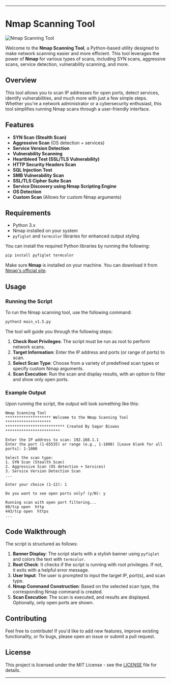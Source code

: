 
---

# Nmap Scanning Tool

![Nmap Scanning Tool](https://scontent.fdac178-1.fna.fbcdn.net/v/t39.30808-6/473616919_122135860610552158_1446580336718997957_n.jpg?stp=dst-jpg_p526x296_tt6&_nc_cat=102&ccb=1-7&_nc_sid=127cfc&_nc_ohc=_kMOUM0UxQcQ7kNvgG9qOfr&_nc_zt=23&_nc_ht=scontent.fdac178-1.fna&_nc_gid=Am6BEfQr2ED0cw5RyFTCnDW&oh=00_AYCRHus3KlmsSE06pZg-rkNXC18aQVi4m_LqKqfzUwSopg&oe=678DFBB1)

Welcome to the **Nmap Scanning Tool**, a Python-based utility designed to make network scanning easier and more efficient. This tool leverages the power of **Nmap** for various types of scans, including SYN scans, aggressive scans, service detection, vulnerability scanning, and more.

## Overview

This tool allows you to scan IP addresses for open ports, detect services, identify vulnerabilities, and much more with just a few simple steps. Whether you're a network administrator or a cybersecurity enthusiast, this tool simplifies running Nmap scans through a user-friendly interface.

## Features

- **SYN Scan (Stealth Scan)**
- **Aggressive Scan** (OS detection + services)
- **Service Version Detection**
- **Vulnerability Scanning**
- **Heartbleed Test (SSL/TLS Vulnerability)**
- **HTTP Security Headers Scan**
- **SQL Injection Test**
- **SMB Vulnerability Scan**
- **SSL/TLS Cipher Suite Scan**
- **Service Discovery using Nmap Scripting Engine**
- **OS Detection**
- **Custom Scan** (Allows for custom Nmap arguments)

## Requirements

- Python 3.x
- Nmap installed on your system
- `pyfiglet` and `termcolor` libraries for enhanced output styling

You can install the required Python libraries by running the following:

```bash
pip install pyfiglet termcolor
```

Make sure **Nmap** is installed on your machine. You can download it from [Nmap's official site](https://nmap.org/).

## Usage

### Running the Script

To run the Nmap scanning tool, use the following command:

```bash
python3 main_v1.5.py
```

The tool will guide you through the following steps:

1. **Check Root Privileges**: The script must be run as root to perform network scans.
2. **Target Information**: Enter the IP address and ports (or range of ports) to scan.
3. **Select Scan Type**: Choose from a variety of predefined scan types or specify custom Nmap arguments.
4. **Scan Execution**: Run the scan and display results, with an option to filter and show only open ports.

### Example Output

Upon running the script, the output will look something like this:

```
Nmap Scanning Tool
******************** Welcome to the Nmap Scanning Tool ********************
************************** Created By Sagar Biswas ************************

Enter the IP address to scan: 192.168.1.1
Enter the port (1-65535) or range (e.g., 1-1000) [Leave blank for all ports]: 1-1000

Select the scan type:
1. SYN Scan (Stealth Scan)
2. Aggressive Scan (OS detection + Services)
3. Service Version Detection Scan
...

Enter your choice (1-12): 1

Do you want to see open ports only? (y/N): y

Running scan with open port filtering...
80/tcp open  http
443/tcp open  https
...
```

## Code Walkthrough

The script is structured as follows:

1. **Banner Display**: The script starts with a stylish banner using `pyfiglet` and colors the text with `termcolor`.
2. **Root Check**: It checks if the script is running with root privileges. If not, it exits with a helpful error message.
3. **User Input**: The user is prompted to input the target IP, port(s), and scan type.
4. **Nmap Command Construction**: Based on the selected scan type, the corresponding Nmap command is created.
5. **Scan Execution**: The scan is executed, and results are displayed. Optionally, only open ports are shown.

## Contributing

Feel free to contribute! If you'd like to add new features, improve existing functionality, or fix bugs, please open an issue or submit a pull request.

## License

This project is licensed under the MIT License - see the [LICENSE](LICENSE) file for details.

---
